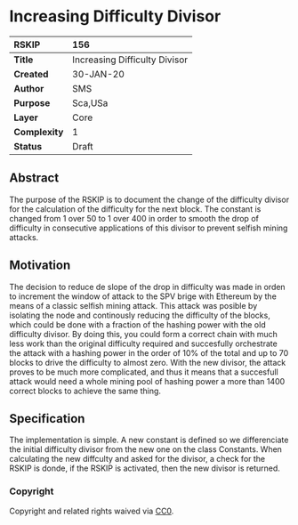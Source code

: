 # Increasing Difficulty Divisor

|RSKIP          |156           |
| :------------ |:-------------|
|**Title**      |Increasing Difficulty Divisor |
|**Created**    |30-JAN-20 |
|**Author**     |SMS |
|**Purpose**    |Sca,USa |
|**Layer**      |Core |
|**Complexity** |1|
|**Status**     |Draft |

## Abstract

The purpose of the RSKIP is to document the change of the difficulty divisor for the calculation of the difficulty for the next block. The constant is changed from 1 over 50 to 1 over 400 in order to smooth the drop of difficulty in consecutive applications of this divisor to prevent selfish mining attacks.

## Motivation

The decision to reduce de slope of the drop in difficulty was made in orden to increment the window of attack to the SPV brige with Ethereum by the means of a classic selfish mining attack. This attack was posible by isolating the node and continously reducing the difficulty of the blocks, which could be done with a fraction of the hashing power with the old difficulty divisor. By doing this, you could form a correct chain with much less work than the original difficulty required and succesfully orchestrate the attack with a hashing power in the order of 10% of the total and up to 70 blocks to drive the difficulty to almost zero. With the new divisor, the attack proves to be much more complicated, and thus it means that a succesfull attack would need a whole mining pool of hashing power a more than 1400 correct blocks to achieve the same thing.

## Specification

The implementation is simple. A new constant is defined so we differenciate the initial difficulty divisor from the new one on the class Constants. When calculating the new diffculty and asked for the divisor, a check for the RSKIP is donde, if the RSKIP is activated, then the new divisor is returned. 

### Copyright

Copyright and related rights waived via [CC0](https://creativecommons.org/publicdomain/zero/1.0/).
